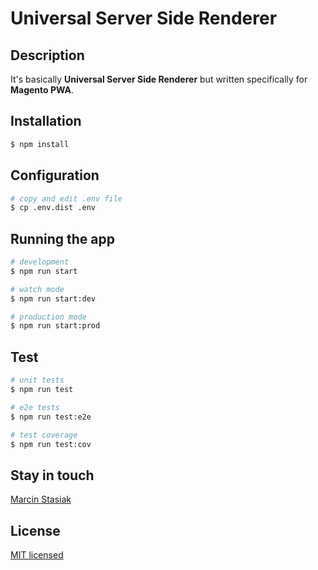 # Universal Server Side Renderer

## Description

It's basically **Universal Server Side Renderer** but written specifically for **Magento PWA**.

## Installation

```bash
$ npm install
```

## Configuration
```bash
# copy and edit .env file
$ cp .env.dist .env
```

## Running the app

```bash
# development
$ npm run start

# watch mode
$ npm run start:dev

# production mode
$ npm run start:prod
```

## Test

```bash
# unit tests
$ npm run test

# e2e tests
$ npm run test:e2e

# test coverage
$ npm run test:cov
```

## Stay in touch

[Marcin Stasiak](https://marcinstasiak.pl/)

## License

[MIT licensed](LICENSE)
